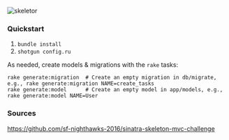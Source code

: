 ![skeletor](http://1.bp.blogspot.com/-xhO37UIAjes/T_8U6jCCF_I/AAAAAAAACMI/evU0iM17b3A/s1600/he-manskeletorgunshow.png "Skeletor")

### Quickstart

1.  `bundle install`
2.  `shotgun config.ru`

As needed, create models & migrations with the `rake` tasks:

```
rake generate:migration  # Create an empty migration in db/migrate, e.g., rake generate:migration NAME=create_tasks
rake generate:model      # Create an empty model in app/models, e.g., rake generate:model NAME=User
```

### Sources

https://github.com/sf-nighthawks-2016/sinatra-skeleton-mvc-challenge
